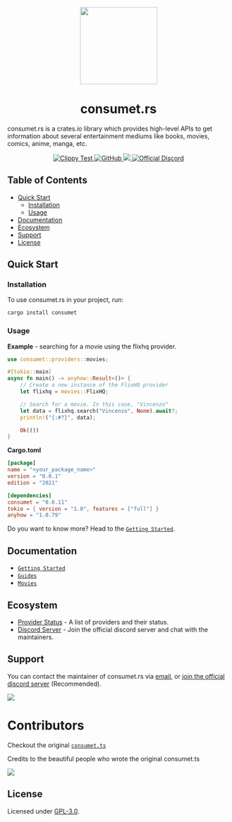 <p align="center"><img src="https://consumet.org/images/consumetlogo.png" width="175"/></p>

<h1 align="center"> consumet.rs </h1>

consumet.rs is a crates.io library which provides high-level APIs to get information about several entertainment mediums like books, movies, comics, anime, manga, etc.

<p align="center">
    <a href="https://github.com/rust-lang/rust-clippy/actions?query=workflow%3A%22Clippy+Test+(bors)%22+event%3Apush+branch%3Aauto">
        <img src="https://github.com/rust-lang/rust-clippy/workflows/Clippy%20Test%20(bors)/badge.svg?branch=auto&event=push" alt="Clippy Test">
    </a>
    <a href="https://github.com/carrotshniper21/consumet.rs/blob/master/LICENSE">
    <img src="https://img.shields.io/github/license/consumet/api" alt="GitHub">
  </a>
    <a href="https://crates.io/crates/consumet">
        <img src="https://img.shields.io/crates/v/consumet.svg">
    </a>
    <a href="https://discord.gg/qTPfvMxzNH">
      <img src="https://img.shields.io/discord/987492554486452315?color=7289da&label=discord&logo=discord&logoColor=7289da" alt="Official Discord">
    </a>
   
</p>

<h2> Table of Contents </h2>

- [Quick Start](#quick-start)
  - [Installation](#installation)
  - [Usage](#usage)
- [Documentation](#documentation)
- [Ecosystem](#ecosystem)
- [Support](#support)
- [License](#license)

## Quick Start

### Installation

To use consumet.rs in your project, run:
```bash
cargo install consumet
```

### Usage

**Example** - searching for a movie using the flixhq provider.
```rs
use consumet::providers::movies;

#[tokio::main]
async fn main() -> anyhow::Result<()> {
    // Create a new instance of the FlixHQ provider
    let flixhq = movies::FlixHQ;

    // Search for a movie. In this case, "Vincenzo"
    let data = flixhq.search("Vincenzo", None).await?;
    println!("{:#?}", data);

    Ok(())
}
```

**Cargo.toml**
```toml
[package]
name = "<your_package_name>"
version = "0.0.1"
edition = "2021"

[dependencies]
consumet = "0.0.11"
tokio = { version = "1.0", features = ["full"] }
anyhow = "1.0.79"
```

Do you want to know more? Head to the [`Getting Started`](https://github.com/carrotshniper21/consumet.rs/tree/master/docs/guides/getting-started.md).

## Documentation
- [`Getting Started`](https://github.com/carrotshniper21/consumet.rs/tree/master/docs/guides/getting-started.md)
- [`Guides`](https://github.com/carrotshniper21/consumet.rs/tree/master/docs)
- [`Movies`](https://github.com/carrotshniper21/consumet.rs/tree/master/docs/guides/movies.md)

## Ecosystem
- [Provider Status](https://github.com/consumet/providers-status/blob/main/README.md) - A list of providers and their status.
- [Discord Server](https://discord.gg/qTPfvMxzNH) - Join the official discord server and chat with the maintainers.

## Support
You can contact the maintainer of consumet.rs via [email](mailto:vipershniper07@gmail.com), or [join the official discord server](https://discord.gg/qTPfvMxzNH) (Recommended).

<a href="https://discord.gg/qTPfvMxzNH">
   <img src="https://discordapp.com/api/guilds/987492554486452315/widget.png?style=banner2">
</a>

# Contributors
Checkout the original [`consumet.ts`](https://github.com/consumet/consumet.ts/)

Credits to the beautiful people who wrote the original consumet.ts

[![](https://contrib.rocks/image?repo=consumet/consumet.ts)](https://github.com/consumet/consumet.ts/graphs/contributors)

## License
Licensed under [GPL-3.0](./LICENSE).
